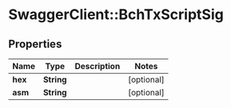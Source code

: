 # SwaggerClient::BchTxScriptSig

## Properties
Name | Type | Description | Notes
------------ | ------------- | ------------- | -------------
**hex** | **String** |  | [optional] 
**asm** | **String** |  | [optional] 

